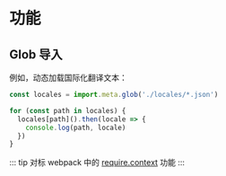 # 功能

## Glob 导入

例如，动态加载国际化翻译文本：

```js
const locales = import.meta.glob('./locales/*.json')

for (const path in locales) {
  locales[path]().then(locale => {
    console.log(path, locale)
  })
}
```

::: tip 对标 webpack 中的 [require.context](https://webpack.docschina.org/guides/dependency-management/#requirecontext) 功能
:::
